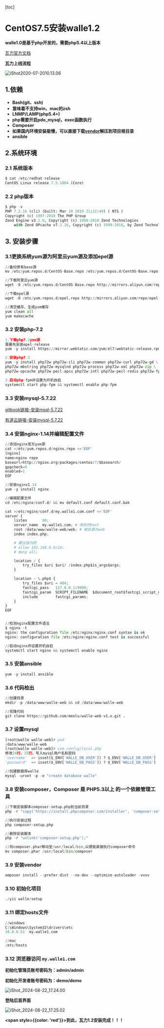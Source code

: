 [toc]



# CentOS7.5安装walle1.2

**walle1.0是基于php开发的，需要php5.4以上版本**

[瓦力官方文档](http://www.walle-web.io/docs/1/installation.html)



**瓦力上线流程**

![iShot2020-07-2010.13.06](https://github.com/pptfz/picgo-images/blob/master/img/iShot2020-07-2010.13.06.png)





## 1.依赖

- **Bash(git、ssh)**
- **意味着不支持win、mac的zsh**
- **LNMP/LAMP(php5.4+)**
- **php需要开启pdo_mysql，exec函数执行**
- **Composer**
- **如果国内环境安装极慢，可以直接下载[vendor](http://pan.baidu.com/s/1c0wiuyc)解压到项目根目录**
- **ansible**



## 2.系统环境

### 2.1  系统版本

```python
$ cat /etc/redhat-release 
CentOS Linux release 7.5.1804 (Core) 
```



### 2.2 php版本

```python
$ php -v
PHP 7.2.16 (cli) (built: Mar 10 2019 21:22:49) ( NTS )
Copyright (c) 1997-2018 The PHP Group
Zend Engine v3.2.0, Copyright (c) 1998-2018 Zend Technologies
    with Zend OPcache v7.2.16, Copyright (c) 1999-2018, by Zend Technologies
```





## 3. 安装步骤

### 3.1更换系统yum源为阿里云yum源及添加epel源

```python
//备份原有base源
mv /etc/yum.repos.d/CentOS-Base.repo /etc/yum.repos.d/CentOS-Base.repo.backup

//下载阿里云yum源
wget -O /etc/yum.repos.d/CentOS-Base.repo http://mirrors.aliyun.com/repo/Centos-7.repo

//下载epel源
wget -O /etc/yum.repos.d/epel.repo http://mirrors.aliyun.com/repo/epel-7.repo

//清空缓存、生成yum缓存
yum clean all
yum makecache
```



### 3.2 安装php-7.2

```python
1.下载php7.2yum源
需要先安装epel-release
yum -y install https://mirror.webtatic.com/yum/el7/webtatic-release.rpm

2.安装php7.2
yum -y install php72w php72w-cli php72w-common php72w-curl php72w-gd \
php72w-mbstring php72w-mysqlnd php72w-process php72w-xml php72w-zip \
php72w-opcache php72w-pecl-apcu php72w-intl php72w-pecl-redis php72w-fpm 

3.启动php-fpm并设置为开机自启
systemctl start php-fpm && systemctl enable php-fpm
```



### 3.3 安装mysql-5.7.22

[gitbook链接-安装msql-5.7.22](https://gitbook.pptfz.top/db/mysql/mysql%E5%9F%BA%E7%A1%80/4.CentOS7.5%E4%BA%8C%E8%BF%9B%E5%88%B6%E5%AE%89%E8%A3%85MySQL-5.7.22.html)

[有道云链接-安装mysql-5.7.22](http://note.youdao.com/noteshare?id=797a38d0cd414fbd93dc6f4ab6f74ce3&sub=A4D89AF1BA6142F6B4A10620F4BB788D)



### 3.4 安装nginx-1.14并编辑配置文件

```python
//添加nginx官方yum源
cat >/etc/yum.repos.d/nginx.repo <<'EOF'
[nginx]
name=nginx repo
baseurl=http://nginx.org/packages/centos/7/$basearch/
gpgcheck=0
enabled=1
EOF

//安装nginx1.14
yum -y install nginx

//编辑配置文件
cd /etc/nginx/conf.d/ && mv default.conf default.conf.bak

cat >/etc/nginx/conf.d/my.walle1.com.conf <<'EOF'
server {
    listen       80;
    server_name  my.walle1.com; # 改你的host
    root /data/www/walle-web/web; # 根目录为web
    index index.php;

    # 建议放内网
    # allow 192.168.0.0/24;
    # deny all;

    location / {
        try_files $uri $uri/ /index.php$is_args$args;
    }

    location ~ \.php$ {
        try_files $uri = 404;
        fastcgi_pass   127.0.0.1:9000;
        fastcgi_param  SCRIPT_FILENAME  $document_root$fastcgi_script_name;
        include        fastcgi_params;
    }
}
EOF


//检测nginx配置文件语法
$ nginx -t
nginx: the configuration file /etc/nginx/nginx.conf syntax is ok
nginx: configuration file /etc/nginx/nginx.conf test is successful

//启动nginx并设置开机自启
systemctl start nginx && systemctl enable nginx
```



### 3.5 安装ansible

```python
yum -y install ansible
```



### 3.6 代码检出

```python
//创建目录
mkdir -p /data/www/walle-web && cd /data/www/walle-web 

//克隆代码
git clone https://github.com/meolu/walle-web-v1.x.git .
```



### 3.7 设置mysql

```python
[root@walle walle-web]# pwd
/data/www/walle-web
[root@walle walle-web]# vim config/local.php
修改24行，25行，写入mysql用户名和密码
'username'  => isset($_ENV['WALLE_DB_USER']) ? $_ENV['WALLE_DB_USER'] : 'root',
'password'  => isset($_ENV['WALLE_DB_PASS']) ? $_ENV['WALLE_DB_PASS'] : '123456',

//创建数据库walle
mysql -uroot -p -e "create database walle"
```



### 3.8 安装composer，Composer 是 PHP5.3以上 的一个依赖管理工具

```python
//下载安装脚本composer-setup.php到当前目录
php -r "copy('https://install.phpcomposer.com/installer', 'composer-setup.php');"

//执行安装过程
php composer-setup.php

//删除安装脚本
php -r "unlink('composer-setup.php');"

//将composer.phar移动至/usr/local/bin,以便能直接执行composer命令
mv composer.phar /usr/local/bin/composer
```



### 3.9 安装vendor

```python
omposer install --prefer-dist --no-dev --optimize-autoloader -vvvv
```



### 3.10 初始化项目

```python
./yii walle/setup
```



### 3.11 绑定hosts文件

```python
//windows
C:\Windows\System32\drivers\etc
10.0.0.51  my.walle1.com

//mac
/etc/hosts
```



### 3.12 浏览器访问 `my.walle1.com`

**初始化管理员账号密码为：admin/admin**

**初始化开发者账号密码为：demo/demo**

![iShot_2024-08-22_17.24.00](https://github.com/pptfz/picgo-images/blob/master/img/iShot_2024-08-22_17.24.00.png)





**登陆后首界面**

![iShot_2024-08-22_17.25.02](https://github.com/pptfz/picgo-images/blob/master/img/iShot_2024-08-22_17.25.02.png)





**<span style={{color: 'red'}}>到此，瓦力1.2安装完成！！！</span>**
